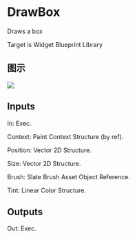# DrawBox

Draws a box

Target is Widget Blueprint Library

## 图示

![]($-20221218-20174955.png)

## Inputs

In: Exec.

Context: Paint Context Structure (by ref).

Position: Vector 2D Structure.

Size: Vector 2D Structure.

Brush: Slate Brush Asset Object Reference.

Tint: Linear Color Structure.  

## Outputs

Out: Exec.


